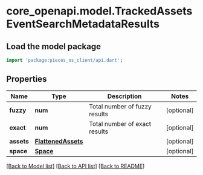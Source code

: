 # core_openapi.model.TrackedAssetsEventSearchMetadataResults

## Load the model package
```dart
import 'package:pieces_os_client/api.dart';
```

## Properties
Name | Type | Description | Notes
------------ | ------------- | ------------- | -------------
**fuzzy** | **num** | Total number of fuzzy results | [optional] 
**exact** | **num** | Total number of exact results | [optional] 
**assets** | [**FlattenedAssets**](FlattenedAssets.md) |  | [optional] 
**space** | [**Space**](Space.md) |  | [optional] 

[[Back to Model list]](../README.md#documentation-for-models) [[Back to API list]](../README.md#documentation-for-api-endpoints) [[Back to README]](../README.md)


